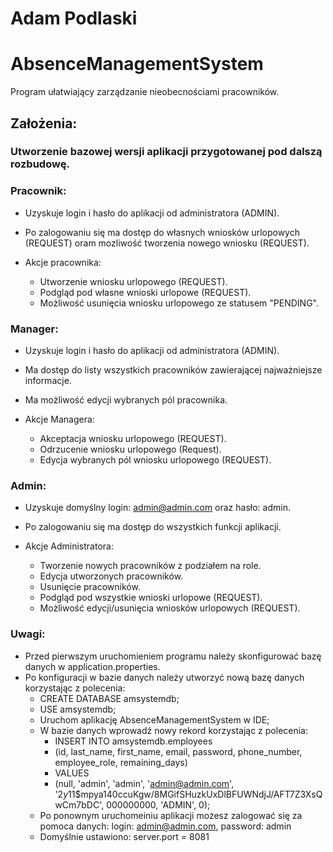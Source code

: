 # Adam Podlaski

# AbsenceManagementSystem
Program ułatwiający zarządzanie nieobecnościami pracowników.

## Założenia:

### Utworzenie bazowej wersji aplikacji przygotowanej pod dalszą rozbudowę.

### Pracownik:
- Uzyskuje login i hasło do aplikacji od administratora (ADMIN).
- Po zalogowaniu się ma dostęp do własnych wniosków urlopowych (REQUEST) oram mozliwość tworzenia nowego wniosku (REQUEST).

- Akcje pracownika:
  - Utworzenie wniosku urlopowego (REQUEST).
  - Podgląd pod własne wnioski urlopowe (REQUEST).
  - Możliwość usunięcia wniosku urlopowego ze statusem "PENDING".

### Manager:
- Uzyskuje login i hasło do aplikacji od administratora (ADMIN).
- Ma dostęp do listy wszystkich pracowników zawierającej najważniejsze informacje.
- Ma możliwość edycji wybranych pól pracownika.
  
- Akcje Managera:
  - Akceptacja wniosku urlopowego (REQUEST).
  - Odrzucenie wniosku urlopowego (Request).
  - Edycja wybranych pól wniosku urlopowego (REQUEST).
 
### Admin:
- Uzyskuje domyślny login: admin@admin.com oraz hasło: admin.
- Po zalogowaniu się ma dostęp do wszystkich funkcji aplikacji.

- Akcje Administratora:
  - Tworzenie nowych pracowników z podziałem na role.
  - Edycja utworzonych pracowników.
  - Usunięcie pracowników.
  - Podgląd pod wszystkie wnioski urlopowe (REQUEST).
  - Możliwość edycji/usunięcia wniosków urlopowych (REQUEST).


### Uwagi:
- Przed pierwszym uruchomieniem programu należy skonfigurować bazę danych w application.properties.
- Po konfiguracji w bazie danych należy utworzyć nową bazę danych korzystając z polecenia:
  - CREATE DATABASE amsystemdb;
  - USE amsystemdb;
  - Uruchom aplikację AbsenceManagementSystem w IDE;
  - W bazie danych wprowadź nowy rekord korzystając z polecenia:
    - INSERT INTO amsystemdb.employees
    - (id, last_name, first_name, email, password, phone_number, employee_role, remaining_days)
    - VALUES
    - (null, 'admin', 'admin', 'admin@admin.com', '$2y$11$mpya140ccuKgw/8MGifSHuzkUxDlBFUWNdjJ/AFT7Z3XsQwCm7bDC',
        000000000, 'ADMIN', 0);
  - Po ponownym uruchomeiniu aplikacji możesz zalogować się za pomoca danych: login: admin@admin.com, password: admin
  - Domyślnie ustawiono: server.port = 8081

